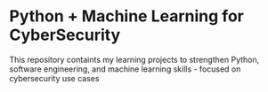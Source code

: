 # Python + Machine Learning for CyberSecurity

This repository containts my learning projects to strengthen Python, software engineering, and machine learning skills - focused on cybersecurity use cases 